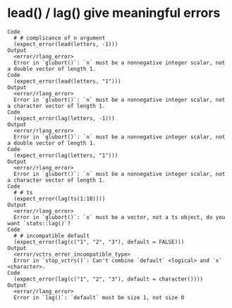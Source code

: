 # lead() / lag() give meaningful errors

    Code
      # # complicance of n argument
      (expect_error(lead(letters, -1)))
    Output
      <error/rlang_error>
      Error in `glubort()`: `n` must be a nonnegative integer scalar, not a double vector of length 1.
    Code
      (expect_error(lead(letters, "1")))
    Output
      <error/rlang_error>
      Error in `glubort()`: `n` must be a nonnegative integer scalar, not a character vector of length 1.
    Code
      (expect_error(lag(letters, -1)))
    Output
      <error/rlang_error>
      Error in `glubort()`: `n` must be a nonnegative integer scalar, not a double vector of length 1.
    Code
      (expect_error(lag(letters, "1")))
    Output
      <error/rlang_error>
      Error in `glubort()`: `n` must be a nonnegative integer scalar, not a character vector of length 1.
    Code
      # # ts
      (expect_error(lag(ts(1:10))))
    Output
      <error/rlang_error>
      Error in `glubort()`: `x` must be a vector, not a ts object, do you want `stats::lag()`?
    Code
      # # incompatible default
      (expect_error(lag(c("1", "2", "3"), default = FALSE)))
    Output
      <error/vctrs_error_incompatible_type>
      Error in `stop_vctrs()`: Can't combine `default` <logical> and `x` <character>.
    Code
      (expect_error(lag(c("1", "2", "3"), default = character())))
    Output
      <error/rlang_error>
      Error in `lag()`: `default` must be size 1, not size 0

